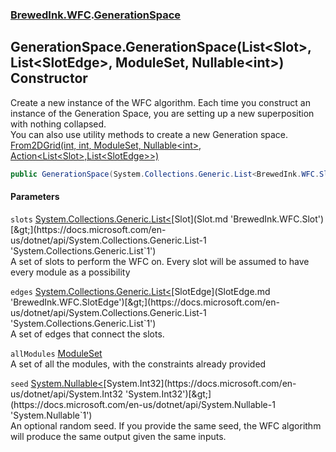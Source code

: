 ### [BrewedInk.WFC](BrewedInk_WFC.md 'BrewedInk.WFC').[GenerationSpace](GenerationSpace.md 'BrewedInk.WFC.GenerationSpace')
## GenerationSpace.GenerationSpace(List&lt;Slot&gt;, List&lt;SlotEdge&gt;, ModuleSet, Nullable&lt;int&gt;) Constructor
Create a new instance of the WFC algorithm. Each time you construct an instance of the Generation Space, you are setting up a new superposition with nothing collapsed.  
You can also use utility methods to create a new Generation space. [From2DGrid(int, int, ModuleSet, Nullable&lt;int&gt;, Action&lt;List&lt;Slot&gt;,List&lt;SlotEdge&gt;&gt;)](GenerationSpace_From2DGrid(int_int_ModuleSet_Nullable_int__Action_List_Slot__List_SlotEdge__).md 'BrewedInk.WFC.GenerationSpace.From2DGrid(int, int, BrewedInk.WFC.ModuleSet, System.Nullable&lt;int&gt;, System.Action&lt;System.Collections.Generic.List&lt;BrewedInk.WFC.Slot&gt;,System.Collections.Generic.List&lt;BrewedInk.WFC.SlotEdge&gt;&gt;)')
```csharp
public GenerationSpace(System.Collections.Generic.List<BrewedInk.WFC.Slot> slots, System.Collections.Generic.List<BrewedInk.WFC.SlotEdge> edges, BrewedInk.WFC.ModuleSet allModules, System.Nullable<int> seed);
```
#### Parameters
<a name='BrewedInk_WFC_GenerationSpace_GenerationSpace(System_Collections_Generic_List_BrewedInk_WFC_Slot__System_Collections_Generic_List_BrewedInk_WFC_SlotEdge__BrewedInk_WFC_ModuleSet_System_Nullable_int_)_slots'></a>
`slots` [System.Collections.Generic.List&lt;](https://docs.microsoft.com/en-us/dotnet/api/System.Collections.Generic.List-1 'System.Collections.Generic.List`1')[Slot](Slot.md 'BrewedInk.WFC.Slot')[&gt;](https://docs.microsoft.com/en-us/dotnet/api/System.Collections.Generic.List-1 'System.Collections.Generic.List`1')  
A set of slots to perform the WFC on. Every slot will be assumed to have every module as a possibility
  
<a name='BrewedInk_WFC_GenerationSpace_GenerationSpace(System_Collections_Generic_List_BrewedInk_WFC_Slot__System_Collections_Generic_List_BrewedInk_WFC_SlotEdge__BrewedInk_WFC_ModuleSet_System_Nullable_int_)_edges'></a>
`edges` [System.Collections.Generic.List&lt;](https://docs.microsoft.com/en-us/dotnet/api/System.Collections.Generic.List-1 'System.Collections.Generic.List`1')[SlotEdge](SlotEdge.md 'BrewedInk.WFC.SlotEdge')[&gt;](https://docs.microsoft.com/en-us/dotnet/api/System.Collections.Generic.List-1 'System.Collections.Generic.List`1')  
A set of edges that connect the slots. 
  
<a name='BrewedInk_WFC_GenerationSpace_GenerationSpace(System_Collections_Generic_List_BrewedInk_WFC_Slot__System_Collections_Generic_List_BrewedInk_WFC_SlotEdge__BrewedInk_WFC_ModuleSet_System_Nullable_int_)_allModules'></a>
`allModules` [ModuleSet](ModuleSet.md 'BrewedInk.WFC.ModuleSet')  
A set of all the modules, with the constraints already provided
  
<a name='BrewedInk_WFC_GenerationSpace_GenerationSpace(System_Collections_Generic_List_BrewedInk_WFC_Slot__System_Collections_Generic_List_BrewedInk_WFC_SlotEdge__BrewedInk_WFC_ModuleSet_System_Nullable_int_)_seed'></a>
`seed` [System.Nullable&lt;](https://docs.microsoft.com/en-us/dotnet/api/System.Nullable-1 'System.Nullable`1')[System.Int32](https://docs.microsoft.com/en-us/dotnet/api/System.Int32 'System.Int32')[&gt;](https://docs.microsoft.com/en-us/dotnet/api/System.Nullable-1 'System.Nullable`1')  
An optional random seed. If you provide the same seed, the WFC algorithm will produce the same output given the same inputs. 
  
